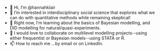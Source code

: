 - 👋 Hi, I’m @hannahklair
- 👀 I’m interested in interdisciplinary social science that explores what we can do with quantitative methods while remaining skeptical!
- 🌱 Right now, I’m learning about the basics of Bayesian modelling, and DID modelling for natural/quasi-experiments.
- 💞️ I would love to collaborate on multilevel modelling projects--using either frequentist or Bayesian models--using STATA or R.
- 📫 How to reach me ...by email or on LinkedIn.

<!---
hannahklair/hannahklair is a ✨ special ✨ repository because its `README.md` (this file) appears on your GitHub profile.
You can click the Preview link to take a look at your changes.
--->
